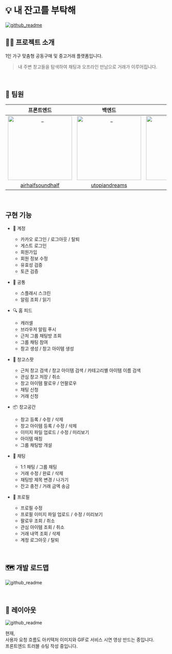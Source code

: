# 💡 내 잔고를 부탁해

[![github_readme](https://naejango-s3-image.s3.ap-northeast-2.amazonaws.com/outer/naejango_mock.svg?response-content-disposition=inline&X-Amz-Security-Token=IQoJb3JpZ2luX2VjEA8aDmFwLW5vcnRoZWFzdC0yIkcwRQIhANZx3kckKI37%2FqQDZCDUIMrB66qFdbkg%2FsdoW2uAL5wMAiBXtFFWNEX%2FbAkiosSDjoV0rVU1Zxez5kKF0Hz8nmg3YyrkAgg4EAAaDDAxNTIyNTE0NzAyNCIMFgj2DOPG79y0Mdm0KsECGQ7%2BMM%2Fr2hGt8jurlM1i3I7bSaLhGROLQI%2BkVQFA1eFNOuaQsdH6BrVJAVrA%2FwMJiOh0ulRgKBXSSALRCJc5QZ9ONVELnUDm8q3GNenDRxCokTqGpAmNe6%2FUeqboFPSO2m3cTwyKQtjRUJivOPtJOm%2BPBDF3z%2BUusms%2BQHvYDa7HydkFZmxpkvUb87mbRj2qPTT2Ri5K12Wnmwhy2YVu5F7pw2azioFzIZj5N7OButW327eyPNJCwMVjwvVb1rYHcmhtS2ef4YGLACaZ8mV66YETWlWyQPZ%2FBbjK5D7NdIOQQoLM6lSOCBQbClUEGHc2Xi8EJp%2FieFuWQGomnW%2BdHkQy9XFLAsg9sUTr3hN37abI2gxEV6WJH8ldymHx3%2FOi1DCrNzjwwTyEXlSTlvLEp7eXHXit7x7wdvf9EcEc3s6rMJGv26kGOrMCHfceDPFOsC6C2lJaOdXcL2sU66M52SV%2BfhSE2C5jP785%2FqtqKLJQvNSVG71%2Ft6ADvNLaS91W1vsR5E5vN1HG3WxA4SMVxcauP4Wtlq43vNGeYo8R70cMVO4R20u21dFUXp09w%2FHd1voFIdogDdpjC%2BXPjv%2B86xt6AQh24uF4UElOnb2cmh3mEaW8Mi6i2hahdzcyIqWZkAkfLMCsyDQFo2Uxswv8EOMj9qyV3RTECLZgBuxCsVTorq%2FQ8c0xy1uoa8gRwBYUhp3jPPOtn8eoGq434cH0Nl%2Bfnau3EzduOMuoJkIr0DM4j5MwC%2BMKzAjrFT0STw%2B4vAHVOJmkt26aqLb7TV0IiAeAR8SKTGk7CNhCci1HdcZ8V4ewXliXGTe0bJFYFLN3pwyxdF4yK%2Ffq3s45uQ%3D%3D&X-Amz-Algorithm=AWS4-HMAC-SHA256&X-Amz-Date=20231023T225346Z&X-Amz-SignedHeaders=host&X-Amz-Expires=299&X-Amz-Credential=ASIAQHC35J2IM6OBYCH3%2F20231023%2Fap-northeast-2%2Fs3%2Faws4_request&X-Amz-Signature=4cece2004359776b6b0651d5dd7b68018ab249a86943ccc67e5f37672df5843a)](https://naejango.site/)

## 💁‍♂️ 프로젝트 소개

1인 가구 맞춤형 공동구매 및 중고거래 플랫폼입니다.

> 내 주변 창고들을 탐색하여 채팅과 오프라인 만남으로 거래가 이루어집니다.

<br />

## 🌟 팀원

|                                                       프론트엔드                                                        |                                                        백엔드                                                         |                                                         백엔드                                                          
| :---------------------------------------------------------------------------------------------------------------------: | :-----------------------------------------------------------------------------------------------------------------------: | :---------------------------------------------------------------------------------------------------------------------: |
| <img src="https://naejango-s3-image.s3.ap-northeast-2.amazonaws.com/outer/github_avatar_taeyong.png" width=200px alt="_"/> | <img src="https://naejango-s3-image.s3.ap-northeast-2.amazonaws.com/outer/github_avatar_kihong.jpeg" width=200px alt="_"/> | <img src="https://naejango-s3-image.s3.ap-northeast-2.amazonaws.com/outer/github_avatar_sejun.jpeg" width=200px alt="_"/> |
|                                           [airhalfsoundhalf](https://github.com/airhalfsoundhalf)                                            |                                            [utopiandreams](https://github.com/utopiandreams)                                            |                                          [asjjun](https://github.com/asjjun)                                           |

<br />

## 구현 기능

- 🔐 계정
  - 카카오 로그인 / 로그아웃 / 탈퇴
  - 게스트 로그인
  - 회원가입
  - 회원 정보 수정
  - 유효성 검증
  - 토큰 검증
 
- 📌 공통
  - 스플래시 스크린
  - 알림 조회 / 읽기
 

- 🔍 홈 피드
  - 캐러셀
  - 브라우저 알림 푸시
  - 근처 그룹 채팅방 조회
  - 그룹 채팅 참여
  - 창고 생성 / 창고 아이템 생성

- 📍 창고스팟
  - 근처 창고 검색 / 창고 아이템 검색 / 카테고리별 아이템 이름 검색
  - 관심 창고 저장 / 취소
  - 창고 아이템 팔로우 / 언팔로우
  - 채팅 신청
  - 거래 신청
 
- 📦 창고공간
  - 창고 등록 / 수정 / 삭제
  - 창고 아이템 등록 / 수정 / 삭제
  - 이미지 파일 업로드 / 수정 / 미리보기
  - 아이템 매칭
  - 그룹 채팅방 개설

- 💬 채팅
  - 1:1 채팅 / 그룹 채팅
  - 거래 수정 / 완료 / 삭제
  - 채팅방 제목 변경 / 나가기
  - 잔고 충전 / 거래 금액 송금

- 👤 프로필
  - 프로필 수정
  - 프로필 이미지 파일 업로드 / 수정 / 미리보기
  - 팔로우 조회 / 취소
  - 관심 아이템 조회 / 취소
  - 거래 내역 조회 / 삭제
  - 계정 로그아웃 / 탈퇴

<br />

## 🗺️ 개발 로드맵

![github_readme](https://naejango-s3-image.s3.ap-northeast-2.amazonaws.com/outer/Group+74.png)

<br />

## 🎨 레이아웃

![github_readme](https://naejango-s3-image.s3.ap-northeast-2.amazonaws.com/outer/naejango_package.png)


현재,  
사용자 요청 흐름도 아키텍처 이미지와 GIF로 서비스 시연 영상 만드는 중입니다.  
프론트엔드 트러블 슈팅 작성 중입니다.
